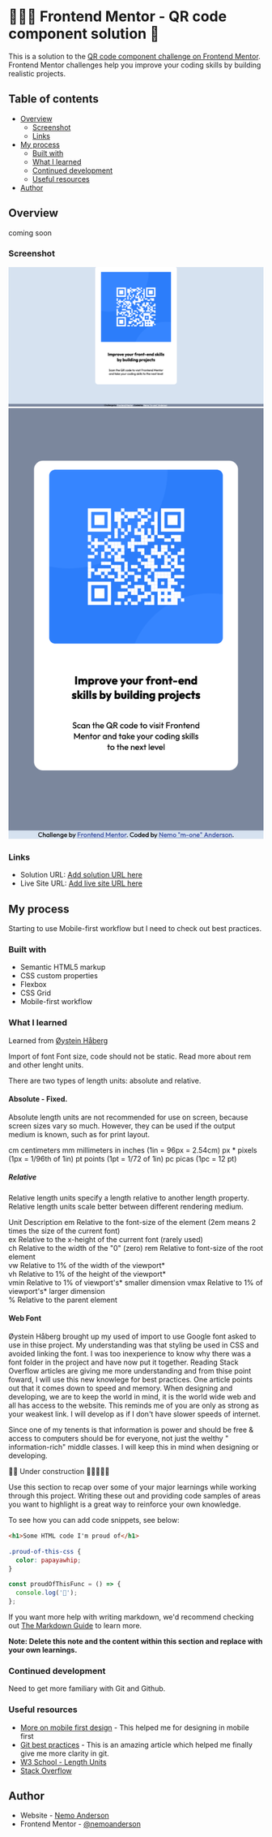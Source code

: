 # 🧑🏾‍💻 Frontend Mentor - QR code component solution 📲

This is a solution to the [QR code component challenge on Frontend Mentor](https://www.frontendmentor.io/challenges/qr-code-component-iux_sIO_H). Frontend Mentor challenges help you improve your coding skills by building realistic projects.

## Table of contents

- [Overview](#overview)
  - [Screenshot](#screenshot)
  - [Links](#links)
- [My process](#my-process)
  - [Built with](#built-with)
  - [What I learned](#what-i-learned)
  - [Continued development](#continued-development)
  - [Useful resources](#useful-resources)
- [Author](#author)

## Overview

coming soon

### Screenshot

![Desktop](./assets/screen-shot_desktop.png)
![Mobile Screenshot](./assets/Screen%20Shot%202023-11-17%20at%2016.15.49.png)

### Links

- Solution URL: [Add solution URL here](https://www.frontendmentor.io/solutions/qr-code-card-WAId26xE6j)
- Live Site URL: [Add live site URL here](https://nemoanderson.github.io/qr-code-component-main/)

## My process

Starting to use Mobile-first workflow but I need to check out best practices.

### Built with

- Semantic HTML5 markup
- CSS custom properties
- Flexbox
- CSS Grid
- Mobile-first workflow

### What I learned

Learned from [Øystein Håberg](https://www.frontendmentor.io/profile/Islandstone89)

Import of font
Font size, code should not be static. Read more about rem and other lenght units.

There are two types of length units: absolute and relative.

#### Absolute - Fixed. 
Absolute length units are not recommended for use on screen, because screen sizes vary so much. However, they can be used if the output medium is known, such as for print layout.

cm	centimeters
mm	millimeters
in	inches (1in = 96px = 2.54cm)
px *	pixels (1px = 1/96th of 1in)
pt	points (1pt = 1/72 of 1in)
pc	picas (1pc = 12 pt)

##### Relative

Relative length units specify a length relative to another length property. Relative length units scale better between different rendering medium.

Unit	Description	
em	Relative to the font-size of the element (2em means 2 times the size of the current font)	
ex	Relative to the x-height of the current font (rarely used)	
ch	Relative to the width of the "0" (zero)	
rem	Relative to font-size of the root element	
vw	Relative to 1% of the width of the viewport*	
vh	Relative to 1% of the height of the viewport*	
vmin	Relative to 1% of viewport's* smaller dimension	
vmax	Relative to 1% of viewport's* larger dimension	
%	Relative to the parent element


#### Web Font

Øystein Håberg brought up my used of import to use Google font asked to use in thise project. My understanding was that styling be used in  CSS and avoided linking the font. I was too inexperience to know why there was a font folder in the project and have now put it together. 
Reading Stack Overflow articles are giving me more understanding and from thise point foward, I will use this new knowlege for best practices. 
One article points out that it comes down to speed and memory. When designing and developing, we are to keep the world in mind, it is the world wide web and all has access to the website. This reminds me of you are only as strong as your weakest link. I will develop as if I don't have slower speeds of internet.

Since one of my tenents is that information is power and should be free & access to computers should be for everyone, not just the welthy " information-rich"  middle classes. I will keep this in mind when designing or developing.




🚧🚧 Under construction 🚧🚧🔨👷🏾

Use this section to recap over some of your major learnings while working through this project. Writing these out and providing code samples of areas you want to highlight is a great way to reinforce your own knowledge.

To see how you can add code snippets, see below:

```html
<h1>Some HTML code I'm proud of</h1>
```

```css
.proud-of-this-css {
  color: papayawhip;
}
```

```js
const proudOfThisFunc = () => {
  console.log('🎉');
};
```

If you want more help with writing markdown, we'd recommend checking out [The Markdown Guide](https://www.markdownguide.org/) to learn more.

**Note: Delete this note and the content within this section and replace with your own learnings.**

### Continued development

Need to get more familiary with Git and Github.

### Useful resources

- [More on mobile first design](https://www.uxpin.com/studio/blog/a-hands-on-guide-to-mobile-first-design/) - This helped me for designing in mobile first
- [Git best practices](https://www.freecodecamp.org/news/how-to-use-git-best-practices-for-beginners/) - This is an amazing article which helped me finally give me more clarity in git.
- [W3 School - Length Units](https://www.w3schools.com/cssref/css_units.php)
- [Stack Overflow](https://stackoverflow.com/questions/12316501/including-google-fonts-link-or-import)

## Author

- Website - [Nemo Anderson](https://github.com/nemoanderson)
- Frontend Mentor - [@nemoanderson](https://www.frontendmentor.io/profile/nemoanderson)
